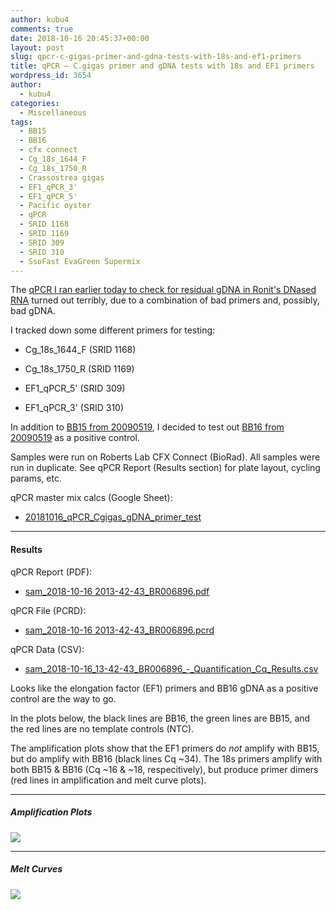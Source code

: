 ```yaml
---
author: kubu4
comments: true
date: 2018-10-16 20:45:37+00:00
layout: post
slug: qpcr-c-gigas-primer-and-gdna-tests-with-18s-and-ef1-primers
title: qPCR – C.gigas primer and gDNA tests with 18s and EF1 primers
wordpress_id: 3654
author:
  - kubu4
categories:
  - Miscellaneous
tags:
  - BB15
  - BB16
  - cfx connect
  - Cg_18s_1644_F
  - Cg_18s_1750_R
  - Crassostrea gigas
  - EF1_qPCR_3'
  - EF1_qPCR_5'
  - Pacific oyster
  - qPCR
  - SRID 1168
  - SRID 1169
  - SRID 309
  - SRID 310
  - SsoFast EvaGreen Supermix
---
```


The [qPCR I ran earlier today to check for residual gDNA in Ronit's DNased RNA](2018-10-16-qpcr-ronits-dnased-c-gigas-ploidydessication-rna-with-18s-primers.html) turned out terribly, due to a combination of bad primers and, possibly, bad gDNA.

I tracked down some different primers for testing:





  * Cg_18s_1644_F (SRID 1168)


  * Cg_18s_1750_R (SRID 1169)


  * EF1_qPCR_5' (SRID 309)


  * EF1_qPCR_3' (SRID 310)



In addition to [BB15 from 20090519](https://robertslab.github.io/sams-notebook/2009-05-15-gdna-isolation-macs-bb-and-dh-site-samples.html), I decided to test out [BB16 from 20090519](https://robertslab.github.io/sams-notebook/2009-05-15-gdna-isolation-macs-bb-and-dh-site-samples.html) as a positive control.

Samples were run on Roberts Lab CFX Connect (BioRad). All samples were run in duplicate. See qPCR Report (Results section) for plate layout, cycling params, etc.

qPCR master mix calcs (Google Sheet):





  * [20181016_qPCR_Cgigas_gDNA_primer_test](https://docs.google.com/spreadsheets/d/12ZJDMeY8BIX_SYGAXHPqI7dmlznegiMc0xPYu6rgPiI/edit?usp=sharing)





* * *





#### Results



qPCR Report (PDF):





  * [sam_2018-10-16 2013-42-43_BR006896.pdf](https://owl.fish.washington.edu/Athaliana/qPCR_data/qPCR_reports/sam_2018-10-16%2013-42-43_BR006896.pdf)



qPCR File (PCRD):



  * [sam_2018-10-16 2013-42-43_BR006896.pcrd](https://owl.fish.washington.edu/scaphapoda/qPCR_data/cfx_connect_data/sam_2018-10-16%2013-42-43_BR006896.pcrd)



qPCR Data (CSV):



  * [sam_2018-10-16_13-42-43_BR006896_-_Quantification_Cq_Results.csv](https://owl.fish.washington.edu/Athaliana/qPCR_data/sam_2018-10-16_13-42-43_BR006896_-_Quantification_Cq_Results.csv)



Looks like the elongation factor (EF1) primers and BB16 gDNA as a positive control are the way to go.

In the plots below, the black lines are BB16, the green lines are BB15, and the red lines are no template controls (NTC).

The amplification plots show that the EF1 primers do _not_ amplify with BB15, but do amplify with BB16 (black lines Cq ~34). The 18s primers amplify with both BB15 & BB16 (Cq ~16 & ~18, respecitively), but produce primer dimers (red lines in amplification and melt curve plots).



* * *





##### Amplification Plots



![](https://owl.fish.washington.edu/Athaliana/qPCR_data/sam_2018-10-16%2013-42-43_amp_plots.png)



* * *





##### Melt Curves



![](https://owl.fish.washington.edu/Athaliana/qPCR_data/sam_2018-10-16%2013-42-43_melt_plots.png)
